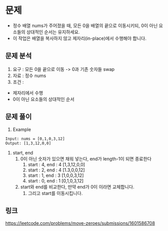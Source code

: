 # 문제

- 정수 배열 nums가 주어졌을 때, 모든 0을 배열의 끝으로 이동시키되, 0이 아닌 요소들의 상대적인 순서는 유지하세요.
- 이 작업은 배열을 복사하지 않고 제자리(in-place)에서 수행해야 합니다.

## 문제 분석

1. 요구 : 모든 0을 끝으로 이동 ->  0과 기존 숫자들 swap
2. 자료 : 정수 nums
3. 조건 :

- 제자리에서 수행
- 0이 아닌 요소들의 상대적인 순서

## 문제 풀이

1. Example

~~~text
Input: nums = [0,1,0,3,12]
Output: [1,3,12,0,0]
~~~

1. start, end
    1. 0이 아닌 숫자가 있으면 채워 넣는다, end가 length-1이 되면 종료한다
        1. start : 4, end : 4  [1,3,12,0,0]
        2. start : 2, end : 4   [1.3,0,0,12]
        3. start : 1, end : 3   [1,0,0,3,12]
        4. start : 0, end : 1  [0,1,0,3,12]
    2. start와 end를 비교한다, 만약 end가 0이 이라면 교체합니다.
       1. 그리고 start를 이동시킵니다.
 

## 링크
https://leetcode.com/problems/move-zeroes/submissions/1601586708